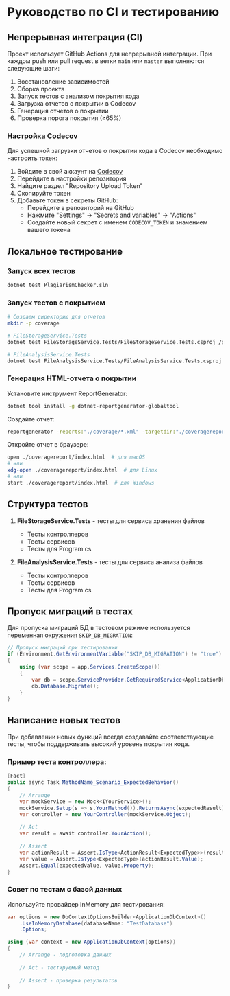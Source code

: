 # Руководство по CI и тестированию

## Непрерывная интеграция (CI)

Проект использует GitHub Actions для непрерывной интеграции. При каждом push или pull request в ветки `main` или `master` выполняются следующие шаги:

1. Восстановление зависимостей
2. Сборка проекта
3. Запуск тестов с анализом покрытия кода
4. Загрузка отчетов о покрытии в Codecov
5. Генерация отчетов о покрытии
6. Проверка порога покрытия (≥65%)

### Настройка Codecov

Для успешной загрузки отчетов о покрытии кода в Codecov необходимо настроить токен:

1. Войдите в свой аккаунт на [Codecov](https://codecov.io/)
2. Перейдите в настройки репозитория
3. Найдите раздел "Repository Upload Token"
4. Скопируйте токен
5. Добавьте токен в секреты GitHub:
   - Перейдите в репозиторий на GitHub
   - Нажмите "Settings" → "Secrets and variables" → "Actions"
   - Создайте новый секрет с именем `CODECOV_TOKEN` и значением вашего токена

## Локальное тестирование

### Запуск всех тестов

```bash
dotnet test PlagiarismChecker.sln
```

### Запуск тестов с покрытием

```bash
# Создаем директорию для отчетов
mkdir -p coverage

# FileStorageService.Tests
dotnet test FileStorageService.Tests/FileStorageService.Tests.csproj /p:CollectCoverage=true /p:CoverletOutputFormat=opencover /p:CoverletOutput=./coverage/fss_coverage.opencover.xml /p:ExcludeByFile="**/*Migrations/*.cs"

# FileAnalysisService.Tests
dotnet test FileAnalysisService.Tests/FileAnalysisService.Tests.csproj /p:CollectCoverage=true /p:CoverletOutputFormat=opencover /p:CoverletOutput=./coverage/fas_coverage.opencover.xml /p:ExcludeByFile="**/*Migrations/*.cs"
```

### Генерация HTML-отчета о покрытии

Установите инструмент ReportGenerator:

```bash
dotnet tool install -g dotnet-reportgenerator-globaltool
```

Создайте отчет:

```bash
reportgenerator -reports:"./coverage/*.xml" -targetdir:"./coveragereport" -reporttypes:"Html;TextSummary"
```

Откройте отчет в браузере:

```bash
open ./coveragereport/index.html  # для macOS
# или
xdg-open ./coveragereport/index.html  # для Linux
# или
start ./coveragereport/index.html  # для Windows
```

## Структура тестов

1. **FileStorageService.Tests** - тесты для сервиса хранения файлов
   - Тесты контроллеров
   - Тесты сервисов
   - Тесты для Program.cs

2. **FileAnalysisService.Tests** - тесты для сервиса анализа файлов
   - Тесты контроллеров
   - Тесты сервисов
   - Тесты для Program.cs

## Пропуск миграций в тестах

Для пропуска миграций БД в тестовом режиме используется переменная окружения `SKIP_DB_MIGRATION`:

```csharp
// Пропуск миграций при тестировании
if (Environment.GetEnvironmentVariable("SKIP_DB_MIGRATION") != "true")
{
    using (var scope = app.Services.CreateScope())
    {
        var db = scope.ServiceProvider.GetRequiredService<ApplicationDbContext>();
        db.Database.Migrate();
    }
}
```

## Написание новых тестов

При добавлении новых функций всегда создавайте соответствующие тесты, чтобы поддерживать высокий уровень покрытия кода.

### Пример теста контроллера:

```csharp
[Fact]
public async Task MethodName_Scenario_ExpectedBehavior()
{
    // Arrange
    var mockService = new Mock<IYourService>();
    mockService.Setup(s => s.YourMethod()).ReturnsAsync(expectedResult);
    var controller = new YourController(mockService.Object);
    
    // Act
    var result = await controller.YourAction();
    
    // Assert
    var actionResult = Assert.IsType<ActionResult<ExpectedType>>(result);
    var value = Assert.IsType<ExpectedType>(actionResult.Value);
    Assert.Equal(expectedValue, value.Property);
}
```

### Совет по тестам с базой данных

Используйте провайдер InMemory для тестирования:

```csharp
var options = new DbContextOptionsBuilder<ApplicationDbContext>()
    .UseInMemoryDatabase(databaseName: "TestDatabase")
    .Options;

using (var context = new ApplicationDbContext(options))
{
    // Arrange - подготовка данных
    
    // Act - тестируемый метод
    
    // Assert - проверка результатов
}
```
